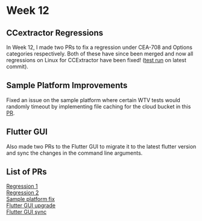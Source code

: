 # Week 12
## CCextractor Regressions
In Week 12, I made two PRs to fix a regression under CEA-708 and Options categories respectively. Both of these have since been merged and now all regressions on Linux for CCExtractor have been fixed! ([test run](https://sampleplatform.ccextractor.org/test/6108) on latest commit).

## Sample Platform Improvements
Fixed an issue on the sample platform where certain WTV tests would randomly timeout by implementing file caching for the cloud bucket in this [PR](https://github.com/CCExtractor/sample-platform/pull/938).

## Flutter GUI
Also made two PRs to the Flutter GUI to migrate it to the latest flutter version and sync the changes in the command line arguments.

## List of PRs
[Regression 1](https://github.com/CCExtractor/ccextractor/pull/1733)<br>
[Regression 2](https://github.com/CCExtractor/ccextractor/pull/1732)<br>
[Sample platform fix](https://github.com/CCExtractor/sample-platform/pull/938)<br>
[Flutter GUI upgrade](https://github.com/CCExtractor/ccextractorfluttergui/pull/68)<br>
[Flutter GUI sync](https://github.com/CCExtractor/ccextractorfluttergui/pull/69)<br>
